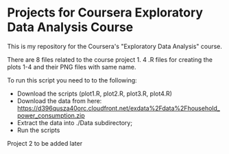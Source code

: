 Projects for Coursera Exploratory Data Analysis Course 
======================================================

This is my repository for the Coursera's "Exploratory Data Analysis" course.

There are 8 files related to the course project 1. 4 .R files for creating the plots 1-4 and their PNG files with same name.

To run this script you need to to the following:
- Download the scripts (plot1.R, plot2.R, plot3.R, plot4.R)
- Download the data from here: https://d396qusza40orc.cloudfront.net/exdata%2Fdata%2Fhousehold_power_consumption.zip
- Extract the data into ./Data subdirectory;
- Run the scripts

Project 2 to be added later
